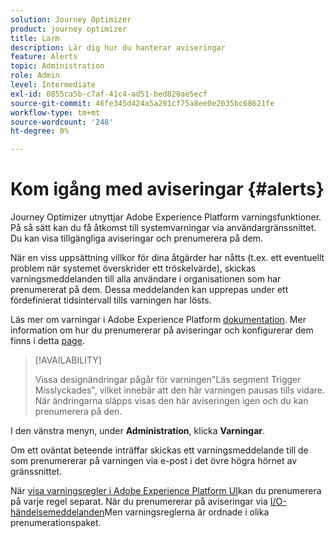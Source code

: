 ```yaml
---
solution: Journey Optimizer
product: journey optimizer
title: Larm
description: Lär dig hur du hanterar aviseringar
feature: Alerts
topic: Administration
role: Admin
level: Intermediate
exl-id: 0855ca5b-c7af-41c4-ad51-bed820ae5ecf
source-git-commit: 46fe345d424a5a201cf75a8ee0e2035bc68621fe
workflow-type: tm+mt
source-wordcount: '248'
ht-degree: 0%

---
```


# Kom igång med aviseringar {#alerts}

Journey Optimizer utnyttjar Adobe Experience Platform varningsfunktioner. På så sätt kan du få åtkomst till systemvarningar via användargränssnittet. Du kan visa tillgängliga aviseringar och prenumerera på dem.

När en viss uppsättning villkor för dina åtgärder har nåtts (t.ex. ett eventuellt problem när systemet överskrider ett tröskelvärde), skickas varningsmeddelanden till alla användare i organisationen som har prenumererat på dem. Dessa meddelanden kan upprepas under ett fördefinierat tidsintervall tills varningen har lösts.

Läs mer om varningar i Adobe Experience Platform [dokumentation](https://experienceleague.adobe.com/docs/experience-platform/observability/alerts/overview.html).
Mer information om hur du prenumererar på aviseringar och konfigurerar dem finns i detta [page](https://experienceleague.adobe.com/docs/experience-platform/observability/alerts/ui.html).

>[!AVAILABILITY]
>
>Vissa designändringar pågår för varningen&quot;Läs segment Trigger Misslyckades&quot;, vilket innebär att den här varningen pausas tills vidare. När ändringarna släpps visas den här aviseringen igen och du kan prenumerera på den.

I den vänstra menyn, under **Administration**, klicka **Varningar**.

<!--A pre-configured alert for Journey Optimizer is available. This alert will warn you if a read segment node has not processed any profile during the defined time frame.

![](assets/alerts1.png)-->

Om ett oväntat beteende inträffar skickas ett varningsmeddelande till de som prenumererar på varningen via e-post i det övre högra hörnet av gränssnittet.

<!--![](assets/alerts2.png)-->


När [visa varningsregler i Adobe Experience Platform UI](https://experienceleague.adobe.com/docs/experience-platform/observability/alerts/ui.html)kan du prenumerera på varje regel separat. När du prenumererar på aviseringar via [I/O-händelsemeddelanden](https://experienceleague.adobe.com/docs/experience-platform/observability/alerts/subscribe.html)Men varningsreglerna är ordnade i olika prenumerationspaket.

<!--The I/O event subscription name corresponding to the Read segment alert is: "Journey read segment Delays, Failures and Errors".

>[!WARNING]
>
>These alerts apply only to live journeys. Alerts will not be triggered for journeys in test mode.-->
